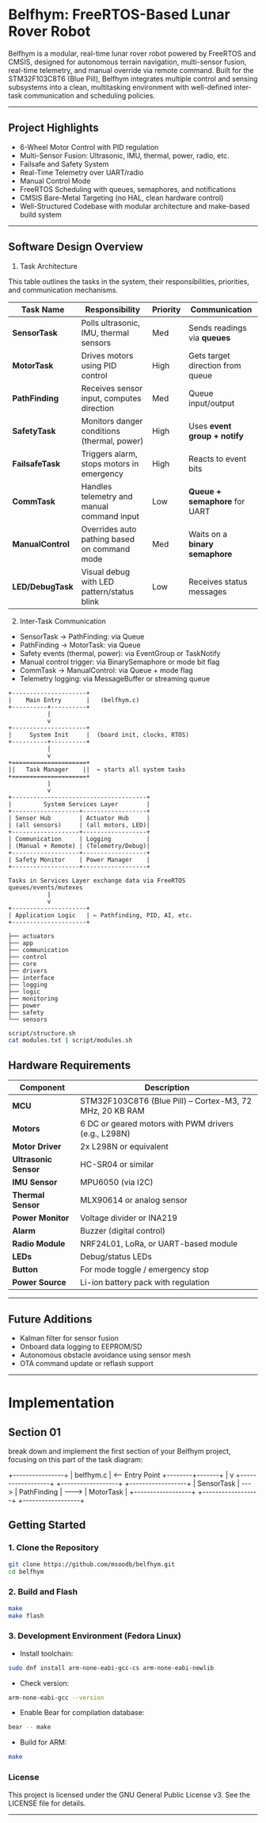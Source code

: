 # Belfhym: FreeRTOS-Based Lunar Rover Robot

Belfhym is a modular, real-time lunar rover robot powered by FreeRTOS and CMSIS, designed for autonomous terrain navigation, 
multi-sensor fusion, real-time telemetry, and manual override via remote command.
Built for the STM32F103C8T6 (Blue Pill), Belfhym integrates multiple control and sensing subsystems into a clean, 
multitasking environment with well-defined inter-task communication and scheduling policies.

---

## Project Highlights

- 6-Wheel Motor Control with PID regulation
- Multi-Sensor Fusion: Ultrasonic, IMU, thermal, power, radio, etc.
- Failsafe and Safety System
- Real-Time Telemetry over UART/radio
- Manual Control Mode
- FreeRTOS Scheduling with queues, semaphores, and notifications
- CMSIS Bare-Metal Targeting (no HAL, clean hardware control)
- Well-Structured Codebase with modular architecture and make-based build system
---


## Software Design Overview

1. Task Architecture

This table outlines the tasks in the system, their responsibilities, priorities, and communication mechanisms.

| Task Name         | Responsibility                               | Priority | Communication                    |
|------------------|----------------------------------------------|----------|----------------------------------|
| **SensorTask**    | Polls ultrasonic, IMU, thermal sensors       | Med      | Sends readings via **queues**    |
| **MotorTask**     | Drives motors using PID control              | High     | Gets target direction from queue |
| **PathFinding**   | Receives sensor input, computes direction    | Med      | Queue input/output               |
| **SafetyTask**    | Monitors danger conditions (thermal, power)  | High     | Uses **event group + notify**    |
| **FailsafeTask**  | Triggers alarm, stops motors in emergency    | High     | Reacts to event bits             |
| **CommTask**      | Handles telemetry and manual command input   | Low      | **Queue + semaphore** for UART   |
| **ManualControl** | Overrides auto pathing based on command mode | Med      | Waits on a **binary semaphore**  |
| **LED/DebugTask** | Visual debug with LED pattern/status blink   | Low      | Receives status messages         |


2. Inter-Task Communication

- SensorTask → PathFinding: via Queue<SensorPacket>
- PathFinding → MotorTask: via Queue<DriveCommand>
- Safety events (thermal, power): via EventGroup or TaskNotify
- Manual control trigger: via BinarySemaphore or mode bit flag
- CommTask → ManualControl: via Queue<Command> + mode flag
- Telemetry logging: via MessageBuffer or streaming queue

```
+---------------------+
|    Main Entry       |   (belfhym.c)
+----------+----------+
           |
           v
+---------------------+
|     System Init     |  (board init, clocks, RTOS)
+----------+----------+
           |
           v
+=====================+
||   Task Manager    ||  ← starts all system tasks
+=====================+
           |
           v
+--------------------------------------+
|         System Services Layer        |
+-------------------+------------------+
| Sensor Hub        | Actuator Hub     |
| (all sensors)     | (all motors, LED)|
+-------------------+------------------+
| Communication     | Logging          |
| (Manual + Remote) | (Telemetry/Debug)|
+-------------------+------------------+
| Safety Monitor    | Power Manager    |
+-------------------+------------------+

Tasks in Services Layer exchange data via FreeRTOS queues/events/mutexes
           |
           v
+---------------------+
| Application Logic   | ← Pathfinding, PID, AI, etc.
+---------------------+

├── actuators
├── app
├── communication
├── control
├── core
├── drivers
├── interface
├── logging
├── logic
├── monitoring
├── power
├── safety
└── sensors
```


```bash
script/structure.sh
cat modules.txt | script/modules.sh
```

## Hardware Requirements

| Component             | Description                                              |
| --------------------- | -------------------------------------------------------- |
| **MCU**               | STM32F103C8T6 (Blue Pill) – Cortex-M3, 72 MHz, 20 KB RAM |
| **Motors**            | 6 DC or geared motors with PWM drivers (e.g., L298N)     |
| **Motor Driver**      | 2x L298N or equivalent                                   |
| **Ultrasonic Sensor** | HC-SR04 or similar                                       |
| **IMU Sensor**        | MPU6050 (via I2C)                                        |
| **Thermal Sensor**    | MLX90614 or analog sensor                                |
| **Power Monitor**     | Voltage divider or INA219                                |
| **Alarm**             | Buzzer (digital control)                                 |
| **Radio Module**      | NRF24L01, LoRa, or UART-based module                     |
| **LEDs**              | Debug/status LEDs                                        |
| **Button**            | For mode toggle / emergency stop                         |
| **Power Source**      | Li-ion battery pack with regulation                      |


---


## Future Additions

- Kalman filter for sensor fusion
- Onboard data logging to EEPROM/SD
- Autonomous obstacle avoidance using sensor mesh
- OTA command update or reflash support

---


# Implementation

## Section 01
break down and implement the first section of your Belfhym project, focusing on this part of the task diagram:

+----------------+
|  belfhym.c     |  <-- Entry Point
+--------+-------+
         |
         v
+------------------+       +------------------+       +------------------+
|   SensorTask     | --->  |  PathFinding     | --->  |   MotorTask      |
+------------------+       +------------------+       +------------------+



## Getting Started

### 1. Clone the Repository

```bash
git clone https://github.com/msoodb/belfhym.git
cd belfhym
```

### 2. Build and Flash

```bash
make
make flash
```


### 3. Development Environment (Fedora Linux)

- Install toolchain:
```bash
sudo dnf install arm-none-eabi-gcc-cs arm-none-eabi-newlib
```

- Check version:
```bash
arm-none-eabi-gcc --version
```

- Enable Bear for compilation database:
```bash
bear -- make
```

- Build for ARM:
```bash
make
```

### License
This project is licensed under the GNU General Public License v3. See the LICENSE file for details.

---
